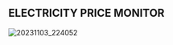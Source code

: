 ## ELECTRICITY PRICE MONITOR


![20231103_224052](https://github.com/jklof/analog-current/assets/8976513/d8bf481f-795b-4cfc-9acd-4951b0d9b413)
